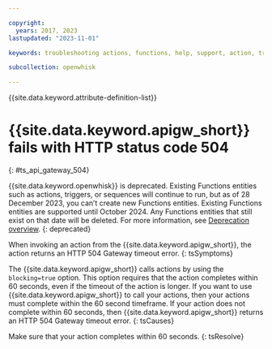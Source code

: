 ```yaml
---

copyright:
  years: 2017, 2023
lastupdated: "2023-11-01"

keywords: troubleshooting actions, functions, help, support, action, troubleshoot, system limits, configuration, api gateway

subcollection: openwhisk

---
```


{{site.data.keyword.attribute-definition-list}}

# {{site.data.keyword.apigw_short}} fails with HTTP status code 504
{: #ts_api_gateway_504}

{{site.data.keyword.openwhisk}} is deprecated. Existing Functions entities such as actions, triggers, or sequences will continue to run, but as of 28 December 2023, you can’t create new Functions entities. Existing Functions entities are supported until October 2024. Any Functions entities that still exist on that date will be deleted. For more information, see [Deprecation overview](/docs/openwhisk?topic=openwhisk-dep-overview).
{: deprecated}

When invoking an action from the {{site.data.keyword.apigw_short}}, the action returns an HTTP 504 Gateway
timeout error.
{: tsSymptoms}

The {{site.data.keyword.apigw_short}} calls actions by using the `blocking=true` option. This option requires that the action completes within 60 seconds, even if the timeout of the action is longer. If you want to use {{site.data.keyword.apigw_short}} to call your actions, then your actions must complete within the 60 second timeframe. If your action does not complete within 60 seconds, then {{site.data.keyword.apigw_short}} returns an HTTP 504 Gateway timeout error.
{: tsCauses}

Make sure that your action completes within 60 seconds.
{: tsResolve}
